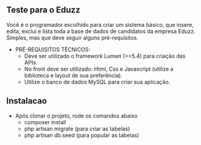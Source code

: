 ## Teste para o Eduzz
  Você é o programador escolhido para criar um sistema básico, que insere, edita, exclui e lista toda a base de dados de candidatos da empresa Eduzz. Simples, mas que deve seguir alguns pré-requisitos.
  
  - PRÉ-REQUISITOS TÉCNICOS: 
    - Deve ser utilizado o framework Lumen (>=5.4) para criação das APIs. 
    - No front deve ser utilizado: Html, Css e Javascript (utilize a biblioteca e layout de sua preferência). 
    - Utilize o banco de dados MySQL para criar sua aplicação.

## Instalacao
  - Após clonar o projeto, rode os comandos abaixo
    - composer install
    - php artisan migrate (para criar as tabelas)
    - php artisan db:seed (para popular as tabelas)
